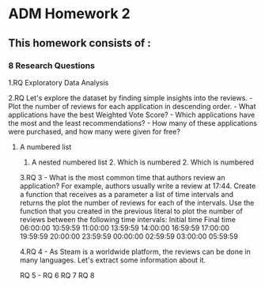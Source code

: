 # ADM Homework 2
## This homework consists of : 
### 8 Research Questions

1.RQ Exploratory Data Analysis
      
2.RQ Let's explore the dataset by finding simple insights into the reviews.
                  - Plot the number of reviews for each application in descending order.
                  - What applications have the best Weighted Vote Score?
                  - Which applications have the most and the least recommendations?
                  - How many of these applications were purchased, and how many were given for free?
1. A numbered list
      1. A nested numbered list
          2. Which is numbered
          2. Which is numbered                  

      3.RQ 3 - What is the most common time that authors review an application? For example, authors usually write a review at 17:44.
             Create a function that receives as a parameter a list of time intervals and returns the plot the number of reviews for each of the intervals.
             Use the function that you created in the previous literal to plot the number of reviews between the following time intervals:
               Initial time	Final time
                  06:00:00	10:59:59
                  11:00:00	13:59:59
                  14:00:00	16:59:59
                  17:00:00	19:59:59
                  20:00:00	23:59:59
                  00:00:00	02:59:59
                  03:00:00	05:59:59
            
      4.RQ 4 - As Steam is a worldwide platform, the reviews can be done in many languages. Let's extract some information about it.
                    
          
      RQ 5 -
      RQ 6
      RQ 7
      RQ 8
      
